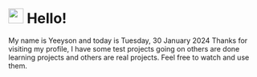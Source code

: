  <h1>
    <img src="https://emojis.slackmojis.com/emojis/images/1643510097/45343/hi.gif?1643510097" width="30"/> 
    Hello!
 </h1>
 <p>
    My name is Yeeyson and today is Tuesday, 30 January 2024
    Thanks for visiting my profile, I have some test projects going on others are done learning projects and others are real projects.
    Feel free to watch and use them.
 </p>
